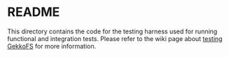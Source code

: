 # README

This directory contains the code for the testing harness used for running
functional and integration tests. Please refer to the wiki page about [testing
GekkoFS](../-/wikis/Testing) for more information.
